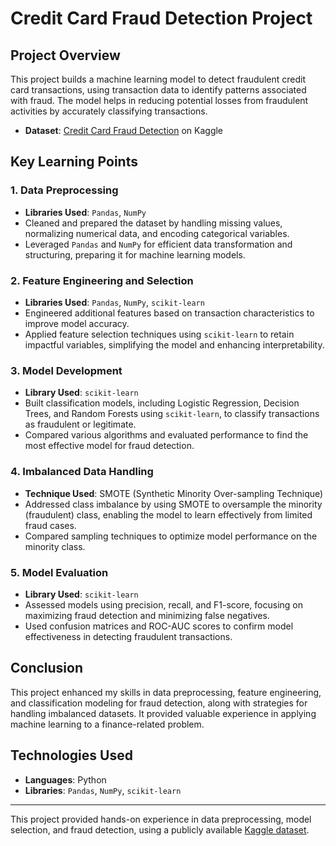 # Credit Card Fraud Detection Project

## Project Overview
This project builds a machine learning model to detect fraudulent credit card transactions, using transaction data to identify patterns associated with fraud. The model helps in reducing potential losses from fraudulent activities by accurately classifying transactions.

- **Dataset**: [Credit Card Fraud Detection](https://www.kaggle.com/datasets/mlg-ulb/creditcardfraud) on Kaggle

## Key Learning Points

### 1. Data Preprocessing
- **Libraries Used**: `Pandas`, `NumPy`
- Cleaned and prepared the dataset by handling missing values, normalizing numerical data, and encoding categorical variables.
- Leveraged `Pandas` and `NumPy` for efficient data transformation and structuring, preparing it for machine learning models.

### 2. Feature Engineering and Selection
- **Libraries Used**: `Pandas`, `NumPy`, `scikit-learn`
- Engineered additional features based on transaction characteristics to improve model accuracy.
- Applied feature selection techniques using `scikit-learn` to retain impactful variables, simplifying the model and enhancing interpretability.

### 3. Model Development
- **Library Used**: `scikit-learn`
- Built classification models, including Logistic Regression, Decision Trees, and Random Forests using `scikit-learn`, to classify transactions as fraudulent or legitimate.
- Compared various algorithms and evaluated performance to find the most effective model for fraud detection.

### 4. Imbalanced Data Handling
- **Technique Used**: SMOTE (Synthetic Minority Over-sampling Technique)
- Addressed class imbalance by using SMOTE to oversample the minority (fraudulent) class, enabling the model to learn effectively from limited fraud cases.
- Compared sampling techniques to optimize model performance on the minority class.

### 5. Model Evaluation
- **Library Used**: `scikit-learn`
- Assessed models using precision, recall, and F1-score, focusing on maximizing fraud detection and minimizing false negatives.
- Used confusion matrices and ROC-AUC scores to confirm model effectiveness in detecting fraudulent transactions.

## Conclusion
This project enhanced my skills in data preprocessing, feature engineering, and classification modeling for fraud detection, along with strategies for handling imbalanced datasets. It provided valuable experience in applying machine learning to a finance-related problem.

## Technologies Used
- **Languages**: Python
- **Libraries**: `Pandas`, `NumPy`, `scikit-learn`

---

This project provided hands-on experience in data preprocessing, model selection, and fraud detection, using a publicly available [Kaggle dataset](https://www.kaggle.com/datasets/mlg-ulb/creditcardfraud).
